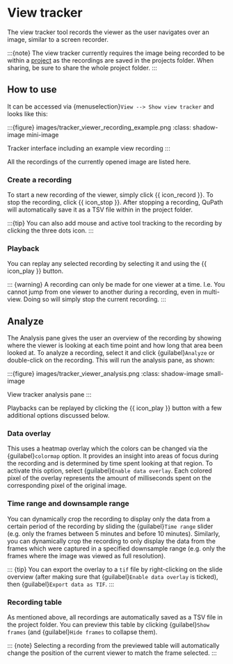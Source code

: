 # View tracker

The view tracker tool records the viewer as the user navigates over an image, similar to a screen recorder.

:::{note}
The view tracker currently requires the image being recorded to be within a [project](tutorials-projects) as the recordings are saved in the projects folder. When sharing, be sure to share the whole project folder.
:::

## How to use

It can be accessed via {menuselection}`View --> Show view tracker` and looks like this:

:::{figure} images/tracker_viewer_recording_example.png
:class: shadow-image mini-image

Tracker interface including an example view recording
:::

All the recordings of the currently opened image are listed here.

### Create a recording

To start a new recording of the viewer, simply click {{ icon_record }}. To stop
the recording, click {{ icon_stop }}. After stopping a recording, QuPath will
automatically save it as a TSV file within in the project folder.

:::{tip}
You can also add mouse and active tool tracking to the
recording by clicking the three dots icon.
:::

### Playback

You can replay any selected recording by selecting it and using the {{ icon_play }} button.

::: {warning}
A recording can only be made for one viewer at a time. I.e. You cannot
jump from one viewer to another during a recording, even in multi-view.
Doing so will simply stop the current recording.
:::

## Analyze

The Analysis pane gives the user an overview of the recording by showing where the viewer is looking at each time point and how long that area been looked at. To analyze a recording, select it and click {guilabel}`Analyze` or double-click on the recording. This will run the analysis pane, as shown:

:::{figure} images/tracker_viewer_analysis.png
:class: shadow-image small-image

View tracker analysis pane
:::

Playbacks can be replayed by clicking the {{ icon_play }} button with a few additional options discussed below.

### Data overlay

This uses a heatmap overlay which the colors can be changed via the {guilabel}`colormap` option. It provides an insight into areas of focus during the recording and is determined by time spent looking at that region. To activate this option, select {guilabel}`Enable data overlay`. Each colored pixel of the overlay represents the amount of milliseconds spent on the corresponding pixel of the original image.

### Time range and downsample range
You can dynamically crop the recording to display only the data from a certain period of the recording by sliding the {guilabel}`Time range` slider (e.g. only the frames between 5 minutes and before 10 minutes).
Similarly, you can dynamically crop the recording to only display the data from the frames which were captured in a specified downsample range (e.g. only the frames where the image was viewed as full resolution).

::: {tip}
You can export the overlay to a `tif` file by right-clicking on the slide overview (after making sure that {guilabel}`Enable data overlay` is ticked), then {guilabel}`Export data as TIF`.
:::

### Recording table

As mentioned above, all recordings are automatically saved as a TSV file in the project folder. You can preview this table by clicking {guilabel}`Show frames` (and {guilabel}`Hide frames` to collapse them).

::: {note}
Selecting a recording from the previewed table will automatically change the position of the current viewer to match the frame selected.
:::
